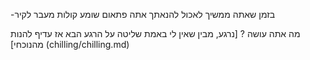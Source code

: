 -בזמן שאתה ממשיך לאכול להנאתך אתה פתאום שומע קולות מעבר לקיר

מה אתה עושה ?
[נרגע, מבין שאין לי באמת שליטה על הרגע הבא אז עדיף להנות מהנוכחי] (chilling/chilling.md)
